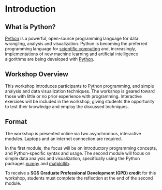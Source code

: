 Introduction
=======================

## What is Python?

[Python][python] is a powerful, open-source programming language for data wrangling, analysis and visualization. Python is becoming the preferred programming language for [scientific computing][scipycomp] and, increasingly, implementations of new machine learning and artificial intelligence algorithms are being developed with [Python][sklearn].

## Workshop Overview

This workshop introduces participants to Python programming, and simple analysis and data visualization techniques. The workshop is geared toward those with little or no prior experience with programming. Interactive exercises will be included in the workshop, giving students the opportunity to test their knowledge and employ the discussed techniques.

## Format
The workshop is presented online via two asynchronous, interactive modules. Laptops and an internet connection are required.

In the first module, the focus will be on introductory programming concepts, and Python-specific syntax and usage. The second module will focus on simple data analysis and visualization, specifically using the Python packages [numpy][numpy] and [matplotlib][plt].

To receive a **SGS Graduate Professional Development (GPD) credit** for this workshop, students must complete the reflection at the end of the second module.

[python]: https://www.python.org/
[scipycomp]: https://www.scipy.org/about.html
[numpy]: https://numpy.org/
[plt]: https://matplotlib.org/
[sklearn]:https://scikit-learn.org/stable/
